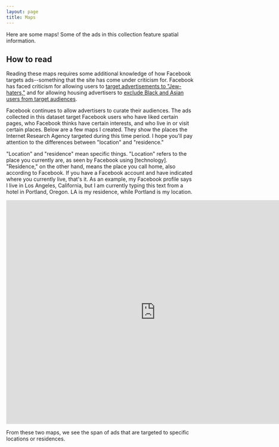 ```yaml
---
layout: page
title: Maps
---
```


<script src="https://public.tableau.com/javascripts/api/tableau-version.min.js">

</script>

Here are some maps! Some of the ads in this collection feature spatial information.

## How to read

Reading these maps requires some additional knowledge of how Facebook targets ads--something that the site has come under criticism for. Facebook has faced criticism for allowing users to [target advertisements to "Jew-haters,"](https://www.propublica.org/article/facebook-enabled-advertisers-to-reach-jew-haters) and for allowing housing advertisers to [exclude Black and Asian users from target audiences](https://www.propublica.org/article/facebook-advertising-discrimination-housing-race-sex-national-origin).

Facebook continues to allow advertisers to curate their audiences. The ads collected in this dataset target Facebook users who have liked certain pages, who Facebook thinks have certain interests, and who live in or visit certain places. Below are a few maps I created. They show the places the Internet Research Agency targeted during this time period. I hope you'll pay attention to the differences between "location" and "residence."

"Location" and "residence" mean specific things. "Location" refers to the place you currently are, as seen by Facebook using [technology]. "Residence," on the other hand, means the place you call home, also according to Facebook. If you have a Facebook account and have indicated where you currently live, that's it. As an example, my Facebook profile says I live in Los Angeles, California, but I am currently typing this text from a hotel in Portland, Oregon. LA is my residence, while Portland is my location.

<iframe seamless frameborder="0" src="https://public.tableau.com/views/RussianAds/Sheet1?:embed=y&:display_count=yes&:showVizHome=no" width="800" height="600"></iframe>

From these two maps, we see the span of ads that are targeted to specific locations or residences.